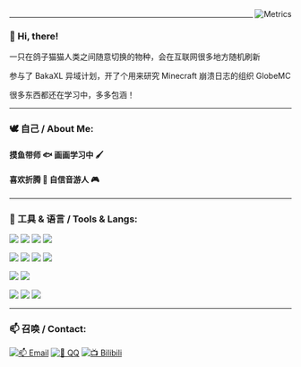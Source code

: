 <img align="right" src="https://ghproxy.com/https://raw.githubusercontent.com/Pigeon0v0/Pigeon0v0/main/github-metrics.svg" alt="Metrics">

---

### 👋 Hi, there!

一只在鸽子猫猫人类之间随意切换的物种，会在互联网很多地方随机刷新

参与了 BakaXL 异域计划，开了个用来研究 Minecraft 崩溃日志的组织 GlobeMC

很多东西都还在学习中，多多包涵！

---

### 🕊 自己 / About Me:

####  摸鱼带师 🐟 画画学习中 🖌️
####  喜欢折腾 🔧 自信音游人 🎮

---

### 🔧 工具 & 语言 / Tools & Langs:

<p>
  <img src="https://img.shields.io/badge/Windows-11-0078D6?style=for-the-badge&logo=microsoft&logoColor=white" />
  <img src="https://img.shields.io/badge/iOS-18-ffb2bc?style=for-the-badge&logo=apple&logoColor=white%22" />
  <img src="https://img.shields.io/badge/iPadOS-18-596ab2?style=for-the-badge&logo=apple&logoColor=white%22" />
  <img src="https://img.shields.io/badge/macOS-15-ffab6b?style=for-the-badge&logo=apple&logoColor=white%22" />
</p>

<p>
  <img src="https://img.shields.io/badge/Lenovo-Y7000P-e12726?style=for-the-badge&logo=lenovo&logoColor=white" />
  <img src="https://img.shields.io/badge/iPhone-12-ffb2bc?style=for-the-badge&logo=apple&logoColor=white" />
  <img src="https://img.shields.io/badge/iPad%20Pro-2022-596ab2?style=for-the-badge&logo=apple&logoColor=white%22" />
  <img src="https://img.shields.io/badge/MacBook%20Pro-2017-ffab6b?style=for-the-badge&logo=apple&logoColor=white" />
</p>

<p>
  <img src="https://img.shields.io/badge/Java-F80000?style=for-the-badge&logo=oracle&logoColor=white" />
  <img src="https://img.shields.io/badge/CSharp-0078D6?style=for-the-badge&logo=dotnet&logoColor=white" />
</p>

<p>
  <img src="https://img.shields.io/badge/Visual%20Studio%202022-ca95f7?style=for-the-badge&logo=visualstudio&logoColor=white" />
  <img src="https://img.shields.io/badge/Visual%20Studio%20Code-0078d7?style=for-the-badge&logo=visual-studio-code&logoColor=white" />
  <img src="https://img.shields.io/badge/Xcode-000000?style=for-the-badge&logo=xcode&logoColor=white%22" />
</p>

---

### 📫 召唤 / Contact:

[![📫 Email](https://img.shields.io/badge/%F0%9F%93%AB%20Email-PigeonA0v0%40outlook.com-%2357728B?style=for-the-badge)](mailto:PigeonA0v0@outlook.com)
[![🐧 QQ](https://img.shields.io/badge/QQ-1094728939-0078D6.svg?style=for-the-badge&logo=tencentqq&logoColor=white)](https://wpa.qq.com/msgrd?v=3&uin=1094728939&site=qq&menu=yes&jumpflag=1)
[![📺 Bilibili](https://img.shields.io/badge/Bilibili-鸽秋0v0-00a1d6.svg?style=for-the-badge&logo=bilibili&logoColor=white)](https://space.bilibili.com/354878609)
